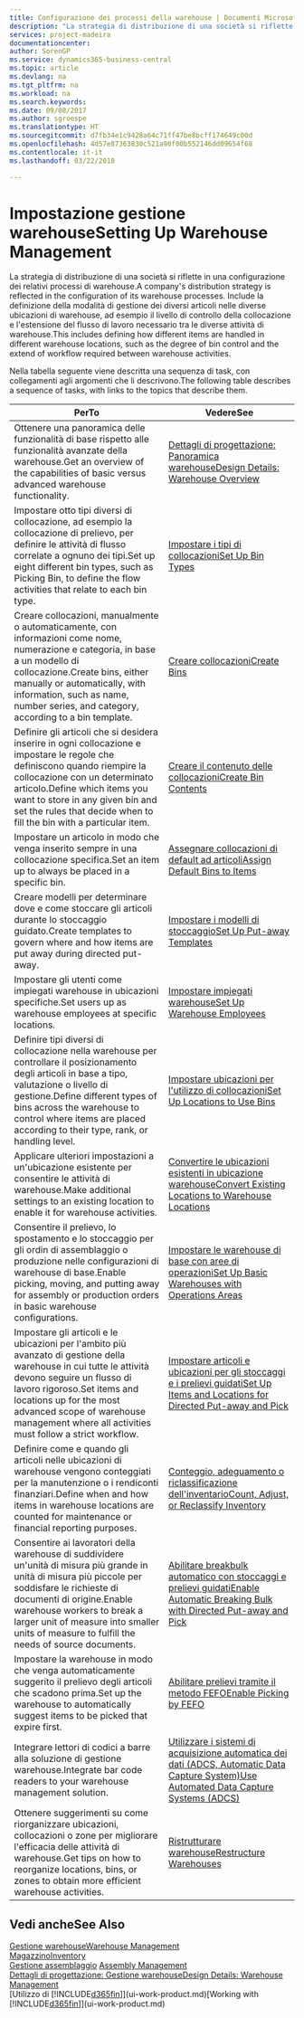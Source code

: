 ```yaml
---
title: Configurazione dei processi della warehouse | Documenti Microsoft
description: "La strategia di distribuzione di una società si riflette in una configurazione dei relativi processi di warehouse. Include la definizione della modalità di gestione dei diversi articoli nelle diverse ubicazioni di warehouse, ad esempio il livello di controllo della collocazione e l'estensione del flusso di lavoro necessario tra le diverse attività di warehouse."
services: project-madeira
documentationcenter: 
author: SorenGP
ms.service: dynamics365-business-central
ms.topic: article
ms.devlang: na
ms.tgt_pltfrm: na
ms.workload: na
ms.search.keywords: 
ms.date: 09/08/2017
ms.author: sgroespe
ms.translationtype: HT
ms.sourcegitcommit: d7fb34e1c9428a64c71ff47be8bcff174649c00d
ms.openlocfilehash: 4d57e87363830c521a90f00b552146dd09654f68
ms.contentlocale: it-it
ms.lasthandoff: 03/22/2018

---
```

# <a name="setting-up-warehouse-management"></a><span data-ttu-id="3b481-104">Impostazione gestione warehouse</span><span class="sxs-lookup"><span data-stu-id="3b481-104">Setting Up Warehouse Management</span></span>
<span data-ttu-id="3b481-105">La strategia di distribuzione di una società si riflette in una configurazione dei relativi processi di warehouse.</span><span class="sxs-lookup"><span data-stu-id="3b481-105">A company's distribution strategy is reflected in the configuration of its warehouse processes.</span></span> <span data-ttu-id="3b481-106">Include la definizione della modalità di gestione dei diversi articoli nelle diverse ubicazioni di warehouse, ad esempio il livello di controllo della collocazione e l'estensione del flusso di lavoro necessario tra le diverse attività di warehouse.</span><span class="sxs-lookup"><span data-stu-id="3b481-106">This includes defining how different items are handled in different warehouse locations, such as the degree of bin control and the extend of workflow required between warehouse activities.</span></span>  

 <span data-ttu-id="3b481-107">Nella tabella seguente viene descritta una sequenza di task, con collegamenti agli argomenti che li descrivono.</span><span class="sxs-lookup"><span data-stu-id="3b481-107">The following table describes a sequence of tasks, with links to the topics that describe them.</span></span>   

|<span data-ttu-id="3b481-108">**Per**</span><span class="sxs-lookup"><span data-stu-id="3b481-108">**To**</span></span>|<span data-ttu-id="3b481-109">**Vedere**</span><span class="sxs-lookup"><span data-stu-id="3b481-109">**See**</span></span>|  
|------------|-------------|  
|<span data-ttu-id="3b481-110">Ottenere una panoramica delle funzionalità di base rispetto alle funzionalità avanzate della warehouse.</span><span class="sxs-lookup"><span data-stu-id="3b481-110">Get an overview of the capabilities of basic versus advanced warehouse functionality.</span></span>|[<span data-ttu-id="3b481-111">Dettagli di progettazione: Panoramica warehouse</span><span class="sxs-lookup"><span data-stu-id="3b481-111">Design Details: Warehouse Overview</span></span>](design-details-warehouse-overview.md)|  
|<span data-ttu-id="3b481-112">Impostare otto tipi diversi di collocazione, ad esempio la collocazione di prelievo, per definire le attività di flusso correlate a ognuno dei tipi.</span><span class="sxs-lookup"><span data-stu-id="3b481-112">Set up eight different bin types, such as Picking Bin, to define the flow activities that relate to each bin type.</span></span>|[<span data-ttu-id="3b481-113">Impostare i tipi di collocazioni</span><span class="sxs-lookup"><span data-stu-id="3b481-113">Set Up Bin Types</span></span>](warehouse-how-to-set-up-bin-types.md)|  
|<span data-ttu-id="3b481-114">Creare collocazioni, manualmente o automaticamente, con informazioni come nome, numerazione e categoria, in base a un modello di collocazione.</span><span class="sxs-lookup"><span data-stu-id="3b481-114">Create bins, either manually or automatically, with information, such as name, number series, and category, according to a bin template.</span></span>|[<span data-ttu-id="3b481-115">Creare collocazioni</span><span class="sxs-lookup"><span data-stu-id="3b481-115">Create Bins</span></span>](warehouse-how-to-create-individual-bins.md)|  
|<span data-ttu-id="3b481-116">Definire gli articoli che si desidera inserire in ogni collocazione e impostare le regole che definiscono quando riempire la collocazione con un determinato articolo.</span><span class="sxs-lookup"><span data-stu-id="3b481-116">Define which items you want to store in any given bin and set the rules that decide when to fill the bin with a particular item.</span></span>|[<span data-ttu-id="3b481-117">Creare il contenuto delle collocazioni</span><span class="sxs-lookup"><span data-stu-id="3b481-117">Create Bin Contents</span></span>](warehouse-how-to-set-up-bin-contents.md)|  
|<span data-ttu-id="3b481-118">Impostare un articolo in modo che venga inserito sempre in una collocazione specifica.</span><span class="sxs-lookup"><span data-stu-id="3b481-118">Set an item up to always be placed in a specific bin.</span></span>|[<span data-ttu-id="3b481-119">Assegnare collocazioni di default ad articoli</span><span class="sxs-lookup"><span data-stu-id="3b481-119">Assign Default Bins to Items</span></span>](warehouse-how-to-assign-default-bins-to-items.md)|
|<span data-ttu-id="3b481-120">Creare modelli per determinare dove e come stoccare gli articoli durante lo stoccaggio guidato.</span><span class="sxs-lookup"><span data-stu-id="3b481-120">Create templates to govern where and how items are put away during directed put-away.</span></span>|[<span data-ttu-id="3b481-121">Impostare i modelli di stoccaggio</span><span class="sxs-lookup"><span data-stu-id="3b481-121">Set Up Put-away Templates</span></span>](warehouse-how-to-set-up-put-away-templates.md)|
|<span data-ttu-id="3b481-122">Impostare gli utenti come impiegati warehouse in ubicazioni specifiche.</span><span class="sxs-lookup"><span data-stu-id="3b481-122">Set users up as warehouse employees at specific locations.</span></span>|[<span data-ttu-id="3b481-123">Impostare impiegati warehouse</span><span class="sxs-lookup"><span data-stu-id="3b481-123">Set Up Warehouse Employees</span></span>](warehouse-how-to-set-up-warehouse-employees.md)|
|<span data-ttu-id="3b481-124">Definire tipi diversi di collocazione nella warehouse per controllare il posizionamento degli articoli in base a tipo, valutazione o livello di gestione.</span><span class="sxs-lookup"><span data-stu-id="3b481-124">Define different types of bins across the warehouse to control where items are placed according to their type, rank, or handling level.</span></span>|[<span data-ttu-id="3b481-125">Impostare ubicazioni per l'utilizzo di collocazioni</span><span class="sxs-lookup"><span data-stu-id="3b481-125">Set Up Locations to Use Bins</span></span>](warehouse-how-to-set-up-locations-to-use-bins.md)|
|<span data-ttu-id="3b481-126">Applicare ulteriori impostazioni a un'ubicazione esistente per consentire le attività di warehouse.</span><span class="sxs-lookup"><span data-stu-id="3b481-126">Make additional settings to an existing location to enable it for warehouse activities.</span></span>|[<span data-ttu-id="3b481-127">Convertire le ubicazioni esistenti in ubicazione warehouse</span><span class="sxs-lookup"><span data-stu-id="3b481-127">Convert Existing Locations to Warehouse Locations</span></span>](warehouse-how-to-convert-existing-locations-to-warehouse-locations.md)|
|<span data-ttu-id="3b481-128">Consentire il prelievo, lo spostamento e lo stoccaggio per gli ordin di assemblaggio o produzione nelle configurazioni di warehouse di base.</span><span class="sxs-lookup"><span data-stu-id="3b481-128">Enable picking, moving, and putting away for assembly or production orders in basic warehouse configurations.</span></span>|[<span data-ttu-id="3b481-129">Impostare le warehouse di base con aree di operazioni</span><span class="sxs-lookup"><span data-stu-id="3b481-129">Set Up Basic Warehouses with Operations Areas</span></span>](warehouse-how-to-set-up-basic-warehouses-with-operations-areas.md)|  
|<span data-ttu-id="3b481-130">Impostare gli articoli e le ubicazioni per l'ambito più avanzato di gestione della warehouse in cui tutte le attività devono seguire un flusso di lavoro rigoroso.</span><span class="sxs-lookup"><span data-stu-id="3b481-130">Set items and locations up for the most advanced scope of warehouse management where all activities must follow a strict workflow.</span></span>|[<span data-ttu-id="3b481-131">Impostare articoli e ubicazioni per gli stoccaggi e i prelievi guidati</span><span class="sxs-lookup"><span data-stu-id="3b481-131">Set Up Items and Locations for Directed Put-away and Pick</span></span>](warehouse-how-to-set-up-items-for-directed-put-away-and-pick.md)|  
|<span data-ttu-id="3b481-132">Definire come e quando gli articoli nelle ubicazioni di warehouse vengono conteggiati per la manutenzione o i rendiconti finanziari.</span><span class="sxs-lookup"><span data-stu-id="3b481-132">Define when and how items in warehouse locations are counted for maintenance or financial reporting purposes.</span></span>|[<span data-ttu-id="3b481-133">Conteggio, adeguamento o riclassificazione dell'inventario</span><span class="sxs-lookup"><span data-stu-id="3b481-133">Count, Adjust, or Reclassify Inventory</span></span>](inventory-how-count-adjust-reclassify.md)|
|<span data-ttu-id="3b481-134">Consentire ai lavoratori della warehouse di suddividere un'unità di misura più grande in unità di misura più piccole per soddisfare le richieste di documenti di origine.</span><span class="sxs-lookup"><span data-stu-id="3b481-134">Enable warehouse workers to break a larger unit of measure into smaller units of measure to fulfill the needs of source documents.</span></span>|[<span data-ttu-id="3b481-135">Abilitare breakbulk automatico con stoccaggi e prelievi guidati</span><span class="sxs-lookup"><span data-stu-id="3b481-135">Enable Automatic Breaking Bulk with Directed Put-away and Pick</span></span>](warehouse-enable-automatic-breaking-bulk-with-directed-put-away-and-pick.md)|  
|<span data-ttu-id="3b481-136">Impostare la warehouse in modo che venga automaticamente suggerito il prelievo degli articoli che scadono prima.</span><span class="sxs-lookup"><span data-stu-id="3b481-136">Set up the warehouse to automatically suggest items to be picked that expire first.</span></span>|[<span data-ttu-id="3b481-137">Abilitare prelievi tramite il metodo FEFO</span><span class="sxs-lookup"><span data-stu-id="3b481-137">Enable Picking by FEFO</span></span>](warehouse-picking-by-fefo.md)|
|<span data-ttu-id="3b481-138">Integrare lettori di codici a barre alla soluzione di gestione warehouse.</span><span class="sxs-lookup"><span data-stu-id="3b481-138">Integrate bar code readers to your warehouse management solution.</span></span>|[<span data-ttu-id="3b481-139">Utilizzare i sistemi di acquisizione automatica dei dati (ADCS, Automatic Data Capture System)</span><span class="sxs-lookup"><span data-stu-id="3b481-139">Use Automated Data Capture Systems (ADCS)</span></span>](warehouse-use-automated-data-capture-systems-adcs.md)|  
|<span data-ttu-id="3b481-140">Ottenere suggerimenti su come riorganizzare ubicazioni, collocazioni o zone per migliorare l'efficacia delle attività di warehouse.</span><span class="sxs-lookup"><span data-stu-id="3b481-140">Get tips on how to reorganize locations, bins, or zones to obtain more efficient warehouse activities.</span></span>|[<span data-ttu-id="3b481-141">Ristrutturare warehouse</span><span class="sxs-lookup"><span data-stu-id="3b481-141">Restructure Warehouses</span></span>](warehouse-how-to-restructure-warehouses.md)|  

## <a name="see-also"></a><span data-ttu-id="3b481-142">Vedi anche</span><span class="sxs-lookup"><span data-stu-id="3b481-142">See Also</span></span>  
[<span data-ttu-id="3b481-143">Gestione warehouse</span><span class="sxs-lookup"><span data-stu-id="3b481-143">Warehouse Management</span></span>](warehouse-manage-warehouse.md)  
[<span data-ttu-id="3b481-144">Magazzino</span><span class="sxs-lookup"><span data-stu-id="3b481-144">Inventory</span></span>](inventory-manage-inventory.md)  
<span data-ttu-id="3b481-145">[Gestione assemblaggio](assembly-assemble-items.md)  </span><span class="sxs-lookup"><span data-stu-id="3b481-145">[Assembly Management](assembly-assemble-items.md)  </span></span>  
[<span data-ttu-id="3b481-146">Dettagli di progettazione: Gestione warehouse</span><span class="sxs-lookup"><span data-stu-id="3b481-146">Design Details: Warehouse Management</span></span>](design-details-warehouse-management.md)  
<span data-ttu-id="3b481-147">[Utilizzo di [!INCLUDE[d365fin](includes/d365fin_md.md)]](ui-work-product.md)</span><span class="sxs-lookup"><span data-stu-id="3b481-147">[Working with [!INCLUDE[d365fin](includes/d365fin_md.md)]](ui-work-product.md)</span></span>

